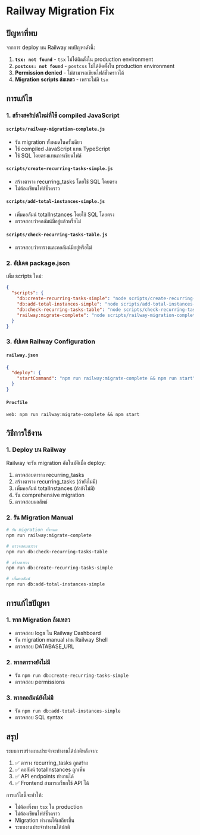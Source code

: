 # Railway Migration Fix

## ปัญหาที่พบ

จากการ deploy บน Railway พบปัญหาดังนี้:

1. **`tsx: not found`** - `tsx` ไม่ได้ติดตั้งใน production environment
2. **`postcss: not found`** - `postcss` ไม่ได้ติดตั้งใน production environment  
3. **Permission denied** - ไม่สามารถเขียนไฟล์ชั่วคราวได้
4. **Migration scripts ล้มเหลว** - เพราะไม่มี `tsx`

## การแก้ไข

### 1. สร้างสคริปต์ใหม่ที่ใช้ compiled JavaScript

#### `scripts/railway-migration-complete.js`
- รัน migration ทั้งหมดในครั้งเดียว
- ใช้ compiled JavaScript แทน TypeScript
- ใช้ SQL โดยตรงแทนการเขียนไฟล์

#### `scripts/create-recurring-tasks-simple.js`
- สร้างตาราง recurring_tasks โดยใช้ SQL โดยตรง
- ไม่ต้องเขียนไฟล์ชั่วคราว

#### `scripts/add-total-instances-simple.js`
- เพิ่มคอลัมน์ totalInstances โดยใช้ SQL โดยตรง
- ตรวจสอบว่าคอลัมน์มีอยู่แล้วหรือไม่

#### `scripts/check-recurring-tasks-table.js`
- ตรวจสอบว่าตารางและคอลัมน์มีอยู่หรือไม่

### 2. อัปเดต package.json

เพิ่ม scripts ใหม่:
```json
{
  "scripts": {
    "db:create-recurring-tasks-simple": "node scripts/create-recurring-tasks-simple.js",
    "db:add-total-instances-simple": "node scripts/add-total-instances-simple.js",
    "db:check-recurring-tasks-table": "node scripts/check-recurring-tasks-table.js",
    "railway:migrate-complete": "node scripts/railway-migration-complete.js"
  }
}
```

### 3. อัปเดต Railway Configuration

#### `railway.json`
```json
{
  "deploy": {
    "startCommand": "npm run railway:migrate-complete && npm run start"
  }
}
```

#### `Procfile`
```
web: npm run railway:migrate-complete && npm start
```

## วิธีการใช้งาน

### 1. Deploy บน Railway
Railway จะรัน migration อัตโนมัติเมื่อ deploy:
1. ตรวจสอบตาราง recurring_tasks
2. สร้างตาราง recurring_tasks (ถ้ายังไม่มี)
3. เพิ่มคอลัมน์ totalInstances (ถ้ายังไม่มี)
4. รัน comprehensive migration
5. ตรวจสอบผลลัพธ์

### 2. รัน Migration Manual
```bash
# รัน migration ทั้งหมด
npm run railway:migrate-complete

# ตรวจสอบตาราง
npm run db:check-recurring-tasks-table

# สร้างตาราง
npm run db:create-recurring-tasks-simple

# เพิ่มคอลัมน์
npm run db:add-total-instances-simple
```

## การแก้ไขปัญหา

### 1. หาก Migration ล้มเหลว
- ตรวจสอบ logs ใน Railway Dashboard
- รัน migration manual ผ่าน Railway Shell
- ตรวจสอบ DATABASE_URL

### 2. หากตารางยังไม่มี
- รัน `npm run db:create-recurring-tasks-simple`
- ตรวจสอบ permissions

### 3. หากคอลัมน์ยังไม่มี
- รัน `npm run db:add-total-instances-simple`
- ตรวจสอบ SQL syntax

## สรุป

ระบบการสร้างงานประจำจะทำงานได้ปกติหลังจาก:
1. ✅ ตาราง recurring_tasks ถูกสร้าง
2. ✅ คอลัมน์ totalInstances ถูกเพิ่ม
3. ✅ API endpoints ทำงานได้
4. ✅ Frontend สามารถเรียกใช้ API ได้

การแก้ไขนี้จะทำให้:
- ไม่ต้องพึ่งพา `tsx` ใน production
- ไม่ต้องเขียนไฟล์ชั่วคราว
- Migration ทำงานได้เสถียรขึ้น
- ระบบงานประจำทำงานได้ปกติ
